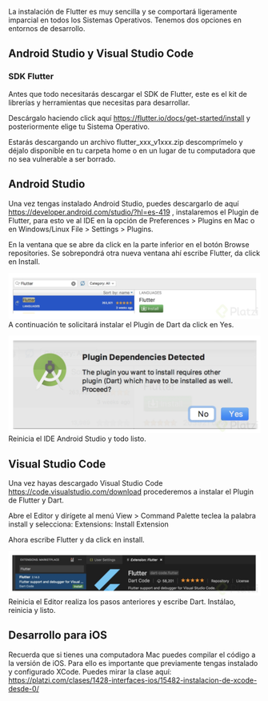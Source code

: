 La instalación de Flutter es muy sencilla y se comportará ligeramente imparcial en todos los Sistemas Operativos. Tenemos dos opciones en entornos de desarrollo.

## Android Studio y Visual Studio Code

### SDK Flutter
Antes que todo necesitarás descargar el SDK de Flutter, este es el kit de librerías y herramientas que necesitas para desarrollar.

Descárgalo haciendo click aquí https://flutter.io/docs/get-started/install y posteriormente elige tu Sistema Operativo.

Estarás descargando un archivo flutter_xxx_v1xxx.zip descomprímelo y déjalo disponible en tu carpeta home o en un lugar de tu computadora que no sea vulnerable a ser borrado.

## Android Studio
Una vez tengas instalado Android Studio, puedes descargarlo de aquí https://developer.android.com/studio/?hl=es-419 , instalaremos el Plugin de Flutter, para esto ve al IDE en la opción de Preferences > Plugins en Mac o en Windows/Linux File > Settings > Plugins.

En la ventana que se abre da click en la parte inferior en el botón Browse repositories. Se sobrepondrá otra nueva ventana ahí escribe Flutter, da click en Install.

![1](./img/1.jpg)
A continuación te solicitará instalar el Plugin de Dart da click en Yes.

![1](./img/2.jpg)
Reinicia el IDE Android Studio y todo listo.

## Visual Studio Code
Una vez hayas descargado Visual Studio Code https://code.visualstudio.com/download procederemos a instalar el Plugin de Flutter y Dart.

Abre el Editor y dirígete al menú View > Command Palette teclea la palabra install y selecciona: Extensions: Install Extension

Ahora escribe Flutter y da click en install.

![1](./img/3.jpg)
Reinicia el Editor realiza los pasos anteriores y escribe Dart. Instálao, reinicia y listo.

## Desarrollo para iOS
Recuerda que si tienes una computadora Mac puedes compilar el código a la versión de iOS. Para ello es importante que previamente tengas instalado y configurado XCode. Puedes mirar la clase aquí: https://platzi.com/clases/1428-interfaces-ios/15482-instalacion-de-xcode-desde-0/